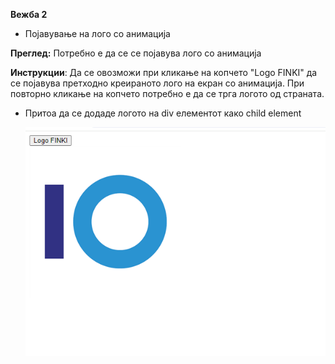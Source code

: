 **Вежба 2**
- Појавување на лого со анимација

**Преглед:** Потребно е да се се појавува лого со анимација

**Инструкции**: Да се овозможи при кликање на копчето "Logo FINKI" да се појавува претходно креираното лого на екран со анимација. При повторно кликање на копчето потребно е да се трга логото од страната.
- Притоа да се додаде логото на div елементот како child element

  ![](img/slika1.png)
